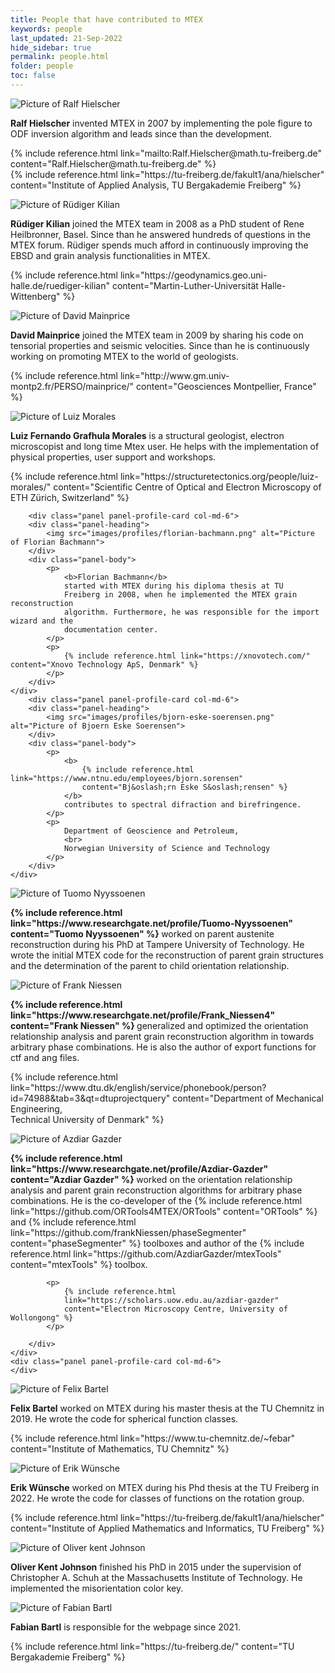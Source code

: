 ```yaml
---
title: People that have contributed to MTEX
keywords: people
last_updated: 21-Sep-2022
hide_sidebar: true
permalink: people.html
folder: people
toc: false
---
```


<div class="row">
    <div class="panel panel-profile-card col-md-6">
        <div class="panel-heading">
            <img src="images/profiles/ralf-hielscher.png" alt="Picture of Ralf Hielscher">
        </div>
        <div class="panel-body">
            <p>
                <b>Ralf Hielscher</b>
                invented MTEX in 2007 by implementing the pole figure to ODF inversion
                algorithm and leads since than the development.
            </p>
            <p>
                {% include reference.html link="mailto:Ralf.Hielscher@math.tu-freiberg.de"
                content="Ralf.Hielscher@math.tu-freiberg.de" %}
                <br>
                {% include reference.html link="https://tu-freiberg.de/fakult1/ana/hielscher" content="Institute of
                Applied Analysis, TU Bergakademie Freiberg" %}
            </p>
        </div>
    </div>
    <div class="panel panel-profile-card col-md-6">
        <div class="panel-heading">
            <img src="images/profiles/ruediger-kilian.png" alt="Picture of Rüdiger Kilian">
        </div>
        <div class="panel-body">
            <p>
                <b>Rüdiger Kilian</b>
                joined the MTEX team in 2008 as a PhD student of
                Rene Heilbronner, Basel. Since than he answered hundreds of questions in the
                MTEX forum. Rüdiger spends much afford in continuously improving the EBSD
                and grain analysis functionalities in MTEX.
            </p>
            <p>
                {% include reference.html link="https://geodynamics.geo.uni-halle.de/ruediger-kilian"
                content="Martin-Luther-Universität Halle-Wittenberg" %}
            </p>
        </div>
    </div>
</div>

<div class="row">
    <div class="panel panel-profile-card col-md-6">
        <div class="panel-heading">
            <img src="images/profiles/david-mainprice.png" alt="Picture of David Mainprice">
        </div>
        <div class="panel-body">
            <p>
                <b>David Mainprice</b>
                joined the MTEX team in 2009 by sharing his code
                on tensorial properties and seismic velocities. Since than he is
                continuously working on promoting MTEX to the world of geologists.
            </p>
            <p>
                {% include reference.html link="http://www.gm.univ-montp2.fr/PERSO/mainprice/" content="Geosciences
                Montpellier, France" %}
            </p>
        </div>
    </div>
	    <div class="panel panel-profile-card col-md-6">
        <div class="panel-heading">
            <img src="images/profiles/Luiz-Morales.webp" alt="Picture of Luiz Morales">
        </div>
        <div class="panel-body">
            <p>
                <b>Luiz Fernando Grafhula Morales</b>
				is a structural geologist, electron
				microscopist and long time Mtex user. He helps with the implementation
				of physical properties, user support and workshops.
            </p>
            <p>
                {% include reference.html link="https://structuretectonics.org/people/luiz-morales/" content="Scientific Centre of Optical and Electron Microscopy of ETH Zürich, Switzerland" %}
            </p>
        </div>
    </div>
</div>

<div class="row">

	    <div class="panel panel-profile-card col-md-6">
        <div class="panel-heading">
            <img src="images/profiles/florian-bachmann.png" alt="Picture of Florian Bachmann">
        </div>
        <div class="panel-body">
            <p>
                <b>Florian Bachmann</b>
                started with MTEX during his diploma thesis at TU
                Freiberg in 2008, when he implemented the MTEX grain reconstruction
                algorithm. Furthermore, he was responsible for the import wizard and the
                documentation center.
            </p>
            <p>
                {% include reference.html link="https://xnovotech.com/" content="Xnovo Technology ApS, Denmark" %}
            </p>
        </div>
    </div>
	    <div class="panel panel-profile-card col-md-6">
        <div class="panel-heading">
            <img src="images/profiles/bjorn-eske-soerensen.png" alt="Picture of Bjoern Eske Soerensen">
        </div>
        <div class="panel-body">
            <p>
                <b>
                    {% include reference.html link="https://www.ntnu.edu/employees/bjorn.sorensen"
                    content="Bj&oslash;rn Eske S&oslash;rensen" %}
                </b>
                contributes to spectral difraction and birefringence.
            </p>
            <p>
                Department of Geoscience and Petroleum,
                <br>
                Norwegian University of Science and Technology
            </p>
        </div>
    </div>
</div>

<div class="row">
    <div class="panel panel-profile-card col-md-6">
        <div class="panel-heading">
            <img src="images/profiles/tuomo-nyyssoenen.png" alt="Picture of Tuomo Nyyssoenen">
        </div>
        <div class="panel-body">
            <p>
                <b>
                    {% include reference.html link="https://www.researchgate.net/profile/Tuomo-Nyyssoenen"
                    content="Tuomo Nyyssoenen" %}
                </b>
                worked on parent austenite reconstruction during his PhD at Tampere University of Technology. He
                wrote the initial MTEX code for the reconstruction of parent grain structures and the determination
                of the parent to child orientation relationship.
            </p>
        </div>
    </div>
    <div class="panel panel-profile-card col-md-6">
        <div class="panel-heading">
            <img src="images/profiles/frank-niessen.png" alt="Picture of Frank Niessen">
        </div>
        <div class="panel-body">
            <p>
                <b>
                    {% include reference.html link="https://www.researchgate.net/profile/Frank_Niessen4"
                    content="Frank Niessen" %}
                </b>
                generalized and optimized the orientation relationship analysis and parent grain reconstruction
                algorithm in towards arbitrary phase combinations. He is also the author of export functions for ctf
                and ang files.
            </p>
            <p>
                {% include reference.html
                link="https://www.dtu.dk/english/service/phonebook/person?id=74988&tab=3&qt=dtuprojectquery"
                content="Department of Mechanical Engineering,<br>Technical University of Denmark" %}
            </p>
        </div>
    </div>
</div>

<div class="row">
    <div class="panel panel-profile-card col-md-6">
        <div class="panel-heading">
            <img src="images/profiles/azdiar.jpg" alt="Picture of Azdiar Gazder">
        </div>
        <div class="panel-body">
            <p>
				<b>
                    {% include reference.html link="https://www.researchgate.net/profile/Azdiar-Gazder"
                    content="Azdiar Gazder" %}
                </b>
				worked on the orientation relationship analysis and
				parent grain reconstruction algorithms for arbitrary phase combinations. 
				He is the co-developer of the {% include reference.html link="https://github.com/ORTools4MTEX/ORTools" content="ORTools" %}
				and {% include reference.html link="https://github.com/frankNiessen/phaseSegmenter" content="phaseSegmenter" %} 
				toolboxes and author of the {% include reference.html link="https://github.com/AzdiarGazder/mtexTools" content="mtexTools" %} 
				toolbox.
            </p>
			
			<p>
                {% include reference.html
                link="https://scholars.uow.edu.au/azdiar-gazder"
                content="Electron Microscopy Centre, University of Wollongong" %}
            </p>
			
        </div>
    </div>
    <div class="panel panel-profile-card col-md-6">
    </div>
</div>

<div class="row">
	<div class="panel panel-profile-card col-md-6">
        <div class="panel-heading">
            <img src="images/profiles/felix-bartel.png" alt="Picture of Felix Bartel">
        </div>
        <div class="panel-body">
            <p>
                <b>Felix Bartel</b>
                worked on MTEX during his master thesis at the TU Chemnitz in 2019. He
                wrote the code for spherical function classes.
            </p>
            <p>
                {% include reference.html link="https://www.tu-chemnitz.de/~febar" content="Institute of
                Mathematics, TU Chemnitz" %}
            </p>
        </div>
    </div>
	<div class="panel panel-profile-card col-md-6">
        <div class="panel-heading">
            <img src="images/profiles/erik-wuensche.jpg" alt="Picture of Erik Wünsche">
        </div>
        <div class="panel-body">
            <p>
                <b>Erik Wünsche</b>
                worked on MTEX during his Phd thesis at the TU Freiberg in 2022. He
                wrote the code for classes of functions on the rotation group.
            </p>
            <p>
                {% include reference.html link="https://tu-freiberg.de/fakult1/ana/hielscher" content="Institute of
                Applied Mathematics and Informatics, TU Freiberg" %}
            </p>
        </div>
    </div>
</div>

<div class="row">
    <div class="panel panel-profile-card col-md-6">
        <div class="panel-heading">
            <img src="images/profiles/oliver-kent-johnson.png" alt="Picture of Oliver kent Johnson">
        </div>
        <div class="panel-body">
            <p>
                <b>Oliver Kent Johnson</b>
                finished his PhD in 2015 under the supervision of Christopher A. Schuh at the Massachusetts
                Institute of Technology. He implemented the misorientation color key.
            </p>
        </div>
    </div>
    <div class="panel panel-profile-card col-md-6">
        <div class="panel-heading">
            <img src="images/profiles/fabian-bartl.png" alt="Picture of Fabian Bartl">
        </div>
        <div class="panel-body">
            <p>
                <b>Fabian Bartl</b>
                is responsible for the webpage since 2021.
            </p>
            <p>
                {% include reference.html link="https://tu-freiberg.de/" content="TU Bergakademie Freiberg" %}
            </p>
        </div>
    </div>
</div>


